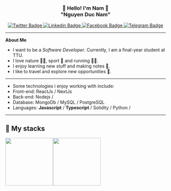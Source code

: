 <h3 align="center">👋   Hello! I'm Nam   👋 <br/> "Nguyen Duc Nam" </h3>

<div id="badges" align="center">
  <a href="https://twitter.com/namnguyenn17">
    <img src="https://img.shields.io/badge/Twitter-blue?style=for-the-badge&logo=twitter&logoColor=white" alt="Twitter Badge"/>
  </a>
  <a href="https://www.linkedin.com/in/namnguyen17">
    <img src="https://img.shields.io/badge/Linkedin-red?style=for-the-badge&logo=linkedin&logoColor=white" alt="Linkedin Badge"/>
  </a>
  <a href="https://www.facebook.com/namnguyennn17/">
    <img src="https://img.shields.io/badge/Facebook-black?style=for-the-badge&logo=facebook&logoColor=white" alt="Facebook Badge"/>
  </a>
  <a href="https://t.me/namnguyen_17">
    <img src="https://img.shields.io/badge/Telegram-blue?style=for-the-badge&logo=telegram&logoColor=white" alt="Telegram Badge"/>
  </a>
  <br/>

</div>

---
**About Me**
- I want to be a *Software Developer*. Currently, I am a final-year student at TTU.
- I love nature 🎣🌲, sport 💪 and running 🏃‍♂️.
- I enjoy learning new stuff and making notes 📄.
- I like to travel and explore new opportunities 🛫.
---
- Some technologies i enjoy working with include:
 - Front-end: ReactJs / NextJs
 - Back-end: Nodejs / 
 - Database: MongoDb / MySQL / PostgreSQL
 - Languages: **Javascript** / **Typescript** / Solidity / Python /
---

## 🔮 My stacks

<a href="#"><img height="150px" src="https://github-readme-stats.vercel.app/api?username=nam-nguyen17&show_icons=true&hide_title=true&hide_border=true&theme=graywhite" /><img height="150px" src="https://github-readme-stats.vercel.app/api/top-langs/?username=nam-nguyen17&show_icons=true&layout=compact&langs_count=6&hide_title=true&hide_border=true&theme=graywhite" /></a>

